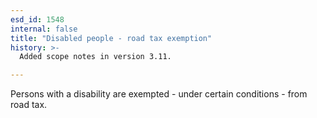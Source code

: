 ```yaml
---
esd_id: 1548
internal: false
title: "Disabled people - road tax exemption"
history: >-
  Added scope notes in version 3.11.

---
```


Persons with a disability are exempted - under certain conditions - from road tax.

